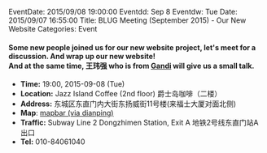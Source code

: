 EventDate: 2015/09/08 19:00:00
Eventdd: Sep 8
Eventdw: Tue
Date: 2015/09/07 16:55:00
Title: BLUG Meeting (September 2015) - Our New Website
Categories: Event

#### Some new people joined us for our new website project, let's meet for a discussion. And wrap up our new website!<br />And at the same time, 王玮强 who is from [Gandi](http://gandi.net/) will give us a small talk.

* **Time:** 19:00, 2015-09-08 (Tue)
* **Location:** Jazz Island Coffee (2nd floor) 爵士岛咖啡（二楼）
* **Address:** 东城区东直门内大街东扬威街11号楼(来福士大厦对面北侧)
* **Map**: [mapbar (via dianping)](http://www.dianping.com/shop/2441386/map)
* **Traffic:** Subway Line 2 Dongzhimen Station, Exit A 地铁2号线东直门站A出口
* **Tel:**  010-84061040

